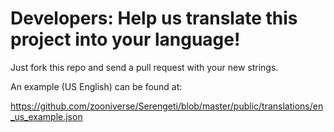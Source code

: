 Developers: Help us translate this project into your language!
==============================================================

Just fork this repo and send a pull request with your new strings.

An example (US English) can be found at:

https://github.com/zooniverse/Serengeti/blob/master/public/translations/en_us_example.json
